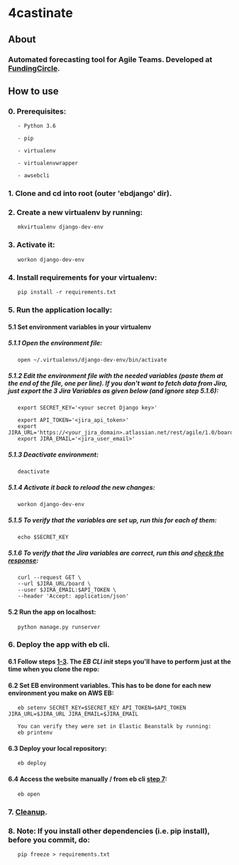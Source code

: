 # 4castinate
## About
### Automated forecasting tool for Agile Teams. Developed at [FundingCircle](https://www.fundingcircle.com/uk/).
## How to use
### 0. Prerequisites:
       - Python 3.6

       - pip

       - virtualenv
       
       - virtualenvwrapper

       - awsebcli
### 1. Clone and cd into root (outer 'ebdjango' dir).
### 2. Create a new virtualenv by running: 
       mkvirtualenv django-dev-env
### 3. Activate it:                
       workon django-dev-env
### 4. Install requirements for your virtualenv:
       pip install -r requirements.txt
### 5. Run the application locally:
#### 5.1 Set environment variables in your virtualenv
##### 5.1.1 Open the environment file:
       open ~/.virtualenvs/django-dev-env/bin/activate
##### 5.1.2 Edit the environment file with the needed variables (paste them at the end of the file, one per line). If you don't want to fetch data from Jira, just export the 3 Jira Variables as given below (and ignore step 5.1.6):
       export SECRET_KEY='<your secret Django key>'

       export API_TOKEN='<jira_api_token>'
       export JIRA_URL='https://<your_jira_domain>.atlassian.net/rest/agile/1.0/board'
       export JIRA_EMAIL='<jira_user_email>'
     
##### 5.1.3 Deactivate environment:
       deactivate
##### 5.1.4 Activate it back to reload the new changes:
       workon django-dev-env

##### 5.1.5 To verify that the variables are set up, run this for each of them:
       echo $SECRET_KEY

##### 5.1.6 To verify that the Jira variables are correct, run this and [check the response](https://developer.atlassian.com/cloud/jira/software/rest/#api-rest-agile-1-0-board-get):
       curl --request GET \
       --url $JIRA_URL/board \
       --user $JIRA_EMAIL:$API_TOKEN \
       --header 'Accept: application/json'
      
#### 5.2 Run the app on localhost:
       python manage.py runserver
     
       
### 6. Deploy the app with eb cli. 
#### 6.1 Follow steps [1-3](https://docs.aws.amazon.com/elasticbeanstalk/latest/dg/create-deploy-python-django.html#python-django-deploy). The *EB CLI init* steps you'll have to perform just at the time when you clone the repo:
#### 6.2 Set EB environment variables. This has to be done for each new environment you make on AWS EB:
       eb setenv SECRET_KEY=$SECRET_KEY API_TOKEN=$API_TOKEN JIRA_URL=$JIRA_URL JIRA_EMAIL=$JIRA_EMAIL
       
       You can verify they were set in Elastic Beanstalk by running:
       eb printenv
#### 6.3 Deploy your local repository:
       eb deploy
#### 6.4 Access the website manually / from eb cli [step 7](https://docs.aws.amazon.com/elasticbeanstalk/latest/dg/create-deploy-python-django.html#python-django-deploy):
       eb open
### 7. [Cleanup](https://docs.aws.amazon.com/elasticbeanstalk/latest/dg/create-deploy-python-django.html#python-django-stopping).

### 8. Note: If you install other dependencies (i.e. pip install), before you commit, do:
       pip freeze > requirements.txt